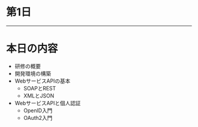 # 第1日
---
# 本日の内容
- 研修の概要
- 開発環境の構築
- WebサービスAPIの基本
  - SOAPとREST
  - XMLとJSON
- WebサービスAPIと個人認証
  - OpenID入門
  - OAuth2入門
